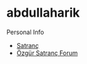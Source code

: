 abdullaharik
============

Personal Info

- [Satranç](https://satranc.biz)
- [Özgür Satranç Forum](https://forum.satranc.biz)

